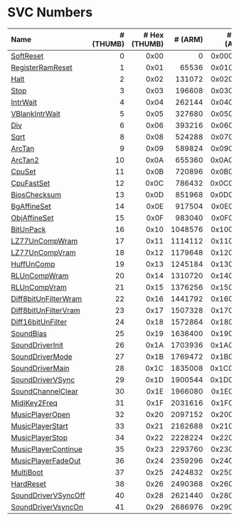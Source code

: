 # SVC Numbers

Name                    | # (THUMB) | # Hex (THUMB) | # (ARM) | # Hex (ARM)
:-----------------------|----------:|--------------:|--------:|-----------:
[SoftReset]             |         0 |          0x00 |       0 |   0x000000
[RegisterRamReset]      |         1 |          0x01 |   65536 |   0x010000
[Halt]                  |         2 |          0x02 |  131072 |   0x020000
[Stop]                  |         3 |          0x03 |  196608 |   0x030000
[IntrWait]              |         4 |          0x04 |  262144 |   0x040000
[VBlankIntrWait]        |         5 |          0x05 |  327680 |   0x050000
[Div]                   |         6 |          0x06 |  393216 |   0x060000
[Sqrt]                  |         8 |          0x08 |  524288 |   0x070000
[ArcTan]                |         9 |          0x09 |  589824 |   0x090000
[ArcTan2]               |        10 |          0x0A |  655360 |   0x0A0000
[CpuSet]                |        11 |          0x0B |  720896 |   0x0B0000
[CpuFastSet]            |        12 |          0x0C |  786432 |   0x0C0000
[BiosChecksum]          |        13 |          0x0D |  851968 |   0x0D0000
[BgAffineSet]           |        14 |          0x0E |  917504 |   0x0E0000
[ObjAffineSet]          |        15 |          0x0F |  983040 |   0x0F0000
[BitUnPack]             |        16 |          0x10 | 1048576 |   0x100000
[LZ77UnCompWram]        |        17 |          0x11 | 1114112 |   0x110000
[LZ77UnCompVram]        |        18 |          0x12 | 1179648 |   0x120000
[HuffUnComp]            |        19 |          0x13 | 1245184 |   0x130000
[RLUnCompWram]          |        20 |          0x14 | 1310720 |   0x140000
[RLUnCompVram]          |        21 |          0x15 | 1376256 |   0x150000
[Diff8bitUnFilterWram]  |        22 |          0x16 | 1441792 |   0x160000
[Diff8bitUnFilterVram]  |        23 |          0x17 | 1507328 |   0x170000
[Diff16bitUnFilter]     |        24 |          0x18 | 1572864 |   0x180000
[SoundBias]             |        25 |          0x19 | 1638400 |   0x190000
[SoundDriverInit]       |        26 |          0x1A | 1703936 |   0x1A0000
[SoundDriverMode]       |        27 |          0x1B | 1769472 |   0x1B0000
[SoundDriverMain]       |        28 |          0x1C | 1835008 |   0x1C0000
[SoundDriverVSync]      |        29 |          0x1D | 1900544 |   0x1D0000
[SoundChannelClear]     |        30 |          0x1E | 1966080 |   0x1E0000
[MidiKey2Freq]          |        31 |          0x1F | 2031616 |   0x1F0000
[MusicPlayerOpen]       |        32 |          0x20 | 2097152 |   0x200000
[MusicPlayerStart]      |        33 |          0x21 | 2162688 |   0x210000
[MusicPlayerStop]       |        34 |          0x22 | 2228224 |   0x220000
[MusicPlayerContinue]   |        35 |          0x23 | 2293760 |   0x230000
[MusicPlayerFadeOut]    |        36 |          0x24 | 2359296 |   0x240000
[MultiBoot]             |        37 |          0x25 | 2424832 |   0x250000
[HardReset]             |        38 |          0x26 | 2490368 |   0x260000
[SoundDriverVSyncOff]   |        40 |          0x28 | 2621440 |   0x280000
[SoundDriverVsyncOn]    |        41 |          0x29 | 2686976 |   0x290000

[SoftReset]: ./svc.md/#svcsoftreset
[RegisterRamReset]: ./svc.md/#svcregisterramreset
[Halt]: ./svc.md/#svchalt
[Stop]: ./svc.md/#svcstop
[IntrWait]: ./svc.md/#svcintrwait
[VBlankIntrWait]: ./svc.md/#svcvblankintrwait
[Div]: ./svc.md/#svcdiv
[Sqrt]: ./svc.md/#svcsqrt
[ArcTan]: ./svc.md/#svcarctan
[ArcTan2]: ./svc.md/#svcarctan2
[CpuSet]: ./svc.md/#svccpuset
[CpuFastSet]: ./svc.md/#svccpufastset
[BiosChecksum]: ./svc.md/#svcbioschecksum
[BgAffineSet]: ./svc.md/#svcbgaffineset
[ObjAffineSet]: ./svc.md/#svcobjaffineset
[BitUnPack]: ./svc.md/#svcbitunpack
[LZ77UnCompWram]: ./svc.md/#svclz77uncompwram
[LZ77UnCompVram]: ./svc.md/#svclz77uncompvram
[HuffUnComp]: ./svc.md/#svchuffuncomp
[RLUnCompWram]: ./svc.md/#svcrluncompwram
[RLUnCompVram]: ./svc.md/#svcrluncompvram
[Diff8bitUnFilterWram]: ./svc.md/#svcdiff8bitunfilterwram
[Diff8bitUnFilterVram]: ./svc.md/#svcdiff8bitunfiltervram
[Diff16bitUnFilter]: ./svc.md/#svcdiff16bitunfilter
[SoundBias]: ./svc.md/#svcsoundbias
[SoundDriverInit]: ./svc.md/#svcsounddriverinit
[SoundDriverMode]: ./svc.md/#svcsounddrivermode
[SoundDriverMain]: ./svc.md/#svcsounddrivermain
[SoundDriverVSync]: ./svc.md/#svcsounddrivervsync
[SoundChannelClear]: ./svc.md/#svcsoundchannelclear
[MidiKey2Freq]: ./svc.md/#svcmidikey2freq
[MusicPlayerOpen]: ./svc.md/#svcmusicplayeropen
[MusicPlayerStart]: ./svc.md/#svcmusicplayerstart
[MusicPlayerStop]: ./svc.md/#svcmusicplayerstop
[MusicPlayerContinue]: ./svc.md/#svcmusicplayercontinue
[MusicPlayerFadeOut]: ./svc.md/#svcmusicplayerfadeout
[MultiBoot]: ./svc.md/#svcmultiboot
[HardReset]: ./svc.md/#svchardreset
[SoundDriverVSyncOff]: ./svc.md/#svcsounddrivervsyncoff
[SoundDriverVsyncOn]: ./svc.md/#svcsounddrivervsyncon
